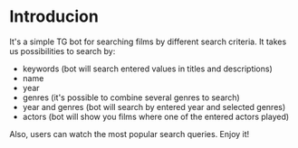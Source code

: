 # Introducion
It's a simple TG bot for searching films by different search criteria. 
It takes us possibilities to search by:
- keywords (bot will search entered values in titles and descriptions)
- name
- year
- genres (it's possible to combine several genres to search)
- year and genres (bot will search by entered year and selected genres)
- actors (bot will show you films where one of the entered actors played)

Also, users can watch the most popular search queries.
Enjoy it!
